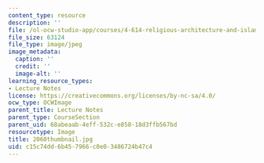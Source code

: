 ```yaml
---
content_type: resource
description: ''
file: /ol-ocw-studio-app/courses/4-614-religious-architecture-and-islamic-cultures-fall-2002/c15c74dd6b457966c0e03486724b47c4_2060thumbnail.jpg
file_size: 63124
file_type: image/jpeg
image_metadata:
  caption: ''
  credit: ''
  image-alt: ''
learning_resource_types:
- Lecture Notes
license: https://creativecommons.org/licenses/by-nc-sa/4.0/
ocw_type: OCWImage
parent_title: Lecture Notes
parent_type: CourseSection
parent_uid: 68abeaab-4eff-532c-e858-18d3ffb567bd
resourcetype: Image
title: 2060thumbnail.jpg
uid: c15c74dd-6b45-7966-c0e0-3486724b47c4
---
```

